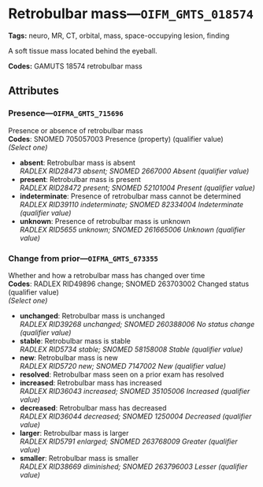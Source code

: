 # Retrobulbar mass—`OIFM_GMTS_018574`

**Tags:** neuro, MR, CT, orbital, mass, space-occupying lesion, finding

A soft tissue mass located behind the eyeball.

**Codes:** GAMUTS 18574 retrobulbar mass

## Attributes

### Presence—`OIFMA_GMTS_715696`

Presence or absence of retrobulbar mass  
**Codes**: SNOMED 705057003 Presence (property) (qualifier value)  
*(Select one)*

- **absent**: Retrobulbar mass is absent  
_RADLEX RID28473 absent; SNOMED 2667000 Absent (qualifier value)_
- **present**: Retrobulbar mass is present  
_RADLEX RID28472 present; SNOMED 52101004 Present (qualifier value)_
- **indeterminate**: Presence of retrobulbar mass cannot be determined  
_RADLEX RID39110 indeterminate; SNOMED 82334004 Indeterminate (qualifier value)_
- **unknown**: Presence of retrobulbar mass is unknown  
_RADLEX RID5655 unknown; SNOMED 261665006 Unknown (qualifier value)_

### Change from prior—`OIFMA_GMTS_673355`

Whether and how a retrobulbar mass has changed over time  
**Codes**: RADLEX RID49896 change; SNOMED 263703002 Changed status (qualifier value)  
*(Select one)*

- **unchanged**: Retrobulbar mass is unchanged  
_RADLEX RID39268 unchanged; SNOMED 260388006 No status change (qualifier value)_
- **stable**: Retrobulbar mass is stable  
_RADLEX RID5734 stable; SNOMED 58158008 Stable (qualifier value)_
- **new**: Retrobulbar mass is new  
_RADLEX RID5720 new; SNOMED 7147002 New (qualifier value)_
- **resolved**: Retrobulbar mass seen on a prior exam has resolved  
- **increased**: Retrobulbar mass has increased  
_RADLEX RID36043 increased; SNOMED 35105006 Increased (qualifier value)_
- **decreased**: Retrobulbar mass has decreased  
_RADLEX RID36044 decreased; SNOMED 1250004 Decreased (qualifier value)_
- **larger**: Retrobulbar mass is larger  
_RADLEX RID5791 enlarged; SNOMED 263768009 Greater (qualifier value)_
- **smaller**: Retrobulbar mass is smaller  
_RADLEX RID38669 diminished; SNOMED 263796003 Lesser (qualifier value)_